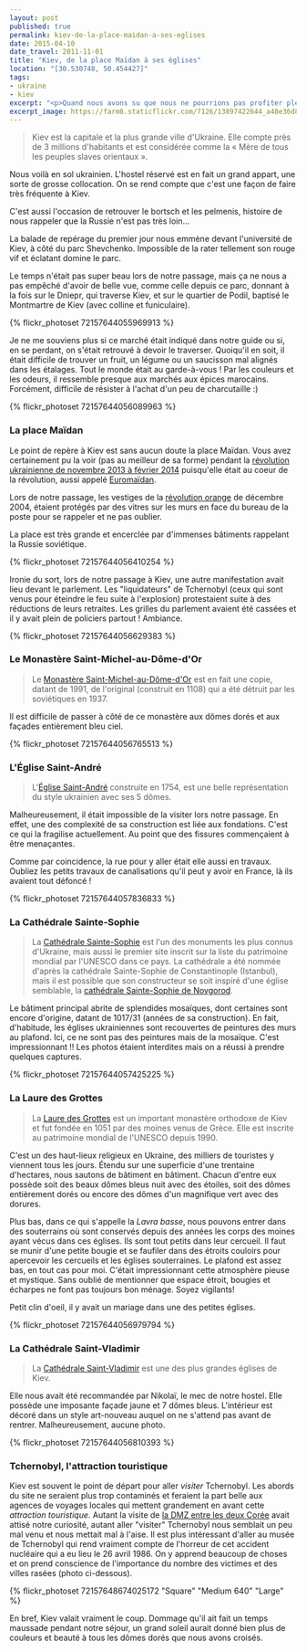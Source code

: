 ```yaml
---
layout: post
published: true
permalink: kiev-de-la-place-maidan-a-ses-eglises
date: 2015-04-10
date_travel: 2011-11-01
title: "Kiev, de la place Maïdan à ses églises"
location: "[30.530748, 50.454427]"
tags:
- ukraine
- kiev
excerpt: "<p>Quand nous avons su que nous ne pourrions pas profiter pleinement de <a href='/moscou/'>Moscou</a> suite à un visa trop court, poussés par une envie de ne pas rentrer tout de suite en France, nous avons regardé les alternatives aux alentours. L'Ukraine nous est rapidement apparue comme une bonne destination: pas loin de la Russie et on reste dans l'ambiance slave.</p><p>Le guide de l'Ukraine acheté sur la route, nous nous sommes mis d'accord sur 3 destinations: Kiev (incontournable), Lviv (tout à l'ouest, à la frontière polonaise) et pour finir Odessa et la Crimée.</p>"
excerpt_image: https://farm8.staticflickr.com/7126/13897422644_a48e36d875_c.jpg
---
```


> Kiev est la capitale et la plus grande ville d'Ukraine. Elle compte près de 3 millions d'habitants et est considérée comme la « Mère de tous les peuples slaves orientaux ».

Nous voilà en sol ukrainien. L'hostel réservé est en fait un grand appart, une sorte de grosse collocation. On se rend compte que c'est une façon de faire très fréquente à Kiev.

C'est aussi l'occasion de retrouver le bortsch et les pelmenis, histoire de nous rappeler que la Russie n'est pas très loin...

La balade de repérage du premier jour nous emmène devant l'université de Kiev, à côté du parc Shevchenko. Impossible de la rater tellement son rouge vif et éclatant domine le parc.

Le temps n'était pas super beau lors de notre passage, mais ça ne nous a pas empêché d'avoir de belle vue, comme celle depuis ce parc, donnant à la fois sur le Dniepr, qui traverse Kiev, et sur le quartier de Podil, baptisé le Montmartre de Kiev (avec colline et funiculaire).

{% flickr_photoset 72157644055969913 %}

Je ne me souviens plus si ce marché était indiqué dans notre guide ou si, en se perdant, on s'était retrouvé à devoir le traverser. Quoiqu'il en soit, il était difficile de trouver un fruit, un légume ou un saucisson mal alignés dans les étalages. Tout le monde était au  garde-à-vous ! Par les couleurs et les odeurs, il ressemble presque aux marchés aux épices marocains. Forcément, difficile de résister à l'achat d'un peu de charcutaille :)

{% flickr_photoset 72157644056089963 %}

### La place Maïdan

Le point de repère à Kiev est sans aucun doute la place Maïdan. Vous avez certainement pu la voir (pas au meilleur de sa forme) pendant la [révolution ukrainienne de novembre 2013 à février 2014](https://fr.wikipedia.org/wiki/R%C3%A9volution_ukrainienne_de_f%C3%A9vrier_2014) puisqu'elle était au coeur de la révolution, aussi appelé [Euromaïdan](https://fr.wikipedia.org/wiki/Euroma%C3%AFdan).

Lors de notre passage, les vestiges de la [révolution orange](https://fr.wikipedia.org/wiki/R%C3%A9volution_orange) de décembre 2004, étaient protégés par des vitres sur les murs en face du bureau de la poste pour se rappeler et ne pas oublier.

La place est très grande et encerclée par d'immenses bâtiments rappelant la Russie soviétique.

{% flickr_photoset 72157644056410254 %}

Ironie du sort, lors de notre passage à Kiev, une autre manifestation avait lieu devant le parlement. Les "liquidateurs" de Tchernobyl (ceux qui sont venus pour éteindre le feu suite à l'explosion) protestaient suite à des réductions de leurs retraites. Les grilles du parlement avaient été cassées et il y avait plein de policiers partout ! Ambiance.

{% flickr_photoset 72157644056629383 %}

### Le Monastère Saint-Michel-au-Dôme-d'Or

> Le [Monastère Saint-Michel-au-Dôme-d'Or](https://fr.wikipedia.org/wiki/Monast%C3%A8re_Saint-Michel-au-D%C3%B4me-d%27Or) est en fait une copie, datant de 1991, de l'original (construit en 1108) qui a été détruit par les soviétiques en 1937.

Il est difficile de passer à côté de ce monastère aux dômes dorés et aux façades entièrement bleu ciel.

{% flickr_photoset 72157644056765513 %}

### L'Église Saint-André

> L'[Église Saint-André](https://en.wikipedia.org/wiki/St_Andrew's_Church,_Kiev) construite en 1754, est une belle représentation du style ukrainien avec ses 5 dômes.

Malheureusement, il était impossible de la visiter lors notre passage. En effet, une des complexité de sa construction est liée aux fondations. C'est ce qui la fragilise actuellement. Au point que des fissures commençaient à être menaçantes.

Comme par coincidence, la rue pour y aller était elle aussi en travaux. Oubliez les petits travaux de canalisations qu'il peut y avoir en France, là ils avaient tout défoncé !

{% flickr_photoset 72157644057836833 %}

### La Cathédrale Sainte-Sophie

> La [Cathédrale Sainte-Sophie](https://fr.wikipedia.org/wiki/Cath%C3%A9drale_Sainte-Sophie_de_Kiev) est l'un des monuments les plus connus d'Ukraine, mais aussi le premier site inscrit sur la liste du patrimoine mondial par l'UNESCO dans ce pays. La cathédrale a été nommée d'après la cathédrale Sainte-Sophie de Constantinople (Istanbul), mais il est possible que son constructeur se soit inspiré d'une église semblable, la [cathédrale Sainte-Sophie de Novgorod](http://leblogdebasile.canalblog.com/archives/2009/01/18/12137333.html).

Le bâtiment principal abrite de splendides mosaïques, dont certaines sont encore d'origine, datant de 1017/31 (années de sa construction). En fait, d'habitude, les églises ukrainiennes sont recouvertes de peintures des murs au plafond. Ici, ce ne sont pas des peintures mais de la mosaïque. C'est impressionnant !! Les photos étaient interdites mais on a réussi à prendre quelques captures.

{% flickr_photoset 72157644057425225 %}

### La Laure des Grottes

> La [Laure des Grottes](https://fr.wikipedia.org/wiki/Laure_des_Grottes_de_Kiev) est un important monastère orthodoxe de Kiev et fut fondée en 1051 par des moines venus de Grèce. Elle est inscrite au patrimoine mondial de l'UNESCO depuis 1990.

C'est un des haut-lieux religieux en Ukraine, des milliers de touristes y viennent tous les jours. Étendu sur une superficie d'une trentaine d'hectares, nous sautons de bâtiment en bâtiment. Chacun d'entre eux possède soit des beaux dômes bleus nuit avec des étoiles, soit des dômes entièrement dorés ou encore des dômes d'un magnifique vert avec des dorures.

Plus bas, dans ce qui s'appelle la *Lavra basse*, nous pouvons entrer dans des souterrains  où sont conservés depuis des années les corps des moines ayant vécus dans ces églises. Ils sont tout petits dans leur cercueil. Il faut se munir d'une petite bougie et se faufiler dans des étroits couloirs pour apercevoir les cercueils et les églises souterraines. Le plafond est assez bas, en tout cas pour moi. C'était impressionnant cette atmosphère pieuse et mystique. Sans oublié de mentionner que espace étroit, bougies et écharpes ne font pas toujours bon ménage. Soyez vigilants!

Petit clin d'oeil, il y avait un mariage dans une des petites églises.

{% flickr_photoset 72157644056979794 %}

### La Cathédrale Saint-Vladimir

> La [Cathédrale Saint-Vladimir](https://fr.wikipedia.org/wiki/Cath%C3%A9drale_Saint-Vladimir_%28Kiev%29) est une des plus grandes églises de Kiev.

Elle nous avait été recommandée par Nikolaï, le mec de notre hostel. Elle possède une imposante façade jaune et 7 dômes bleus. L'intérieur est décoré dans un style art-nouveau auquel on ne s'attend pas avant de rentrer. Malheureusement, aucune photo.

{% flickr_photoset 72157644056810393 %}

### Tchernobyl, l'attraction touristique

Kiev est souvent le point de départ pour aller *visiter* Tchernobyl. Les abords du site ne seraient plus trop contaminés et feraient la part belle aux agences de voyages locales qui mettent grandement en avant cette *attraction touristique*. Autant la visite de [la DMZ entre les deux Corée](/la-dmz-entre-les-deux-coree/) avait attisé notre curiosité, autant aller "visiter" Tchernobyl nous semblait un peu mal venu et nous mettait mal à l'aise.
Il est plus intéressant d'aller au musée de Tchernobyl qui rend vraiment compte de l'horreur de cet accident nucléaire qui a eu lieu le 26 avril 1986. On y apprend beaucoup de choses et on prend conscience de l'importance du nombre des victimes et des villes rasées (photo ci-dessous).

{% flickr_photoset 72157648674025172 "Square" "Medium 640" "Large" %}

En bref, Kiev valait vraiment le coup. Dommage qu'il ait fait un temps maussade pendant notre séjour, un grand soleil aurait donné bien plus de couleurs et beauté à tous les dômes dorés que nous avons croisés.

